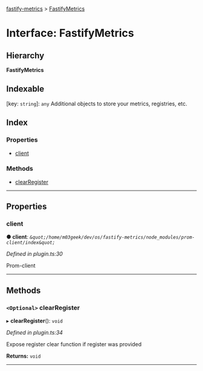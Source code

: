 [fastify-metrics](../README.md) > [FastifyMetrics](../interfaces/fastifymetrics.md)

# Interface: FastifyMetrics

## Hierarchy

**FastifyMetrics**

## Indexable

\[key: `string`\]:&nbsp;`any`
Additional objects to store your metrics, registries, etc.

## Index

### Properties

* [client](fastifymetrics.md#client)

### Methods

* [clearRegister](fastifymetrics.md#clearregister)

---

## Properties

<a id="client"></a>

###  client

**● client**: *`&quot;/home/m03geek/dev/os/fastify-metrics/node_modules/prom-client/index&quot;`*

*Defined in plugin.ts:30*

Prom-client

___

## Methods

<a id="clearregister"></a>

### `<Optional>` clearRegister

▸ **clearRegister**(): `void`

*Defined in plugin.ts:34*

Expose register clear function if register was provided

**Returns:** `void`

___

